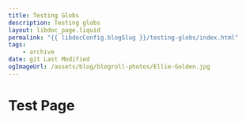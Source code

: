 ```yaml
---
title: Testing Globs
description: Testing globs
layout: libdoc_page.liquid
permalink: "{{ libdocConfig.blogSlug }}/testing-globs/index.html"
tags:
    - archive
date: git Last Modified
ogImageUrl: /assets/blog/blogroll-photos/Ellie-Golden.jpg
---
```


# Test Page
